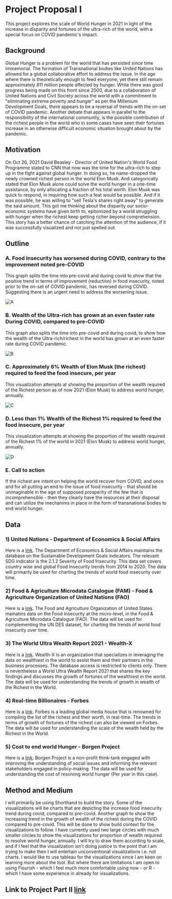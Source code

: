 # Project Proposal I

This project explores the scale of World Hunger in 2021 in light of the increase in disparity and fortunes of the ultra-rich of the world, with a special focus on COVID pandemic's impact.

## Background

Global Hunger is a problem for the world that has persisted since time immemorial. The formation of Transnational bodies like United Nations has allowed for a global collaborative effort to address the issue. In the age where there is theoretically enough to feed everyone, yet there still remain approximately 811 million people affected by hunger. While there was good progress being made on this front since 2000, due to a collaboration of United Nations and Civil Society across the world with a commitment to "eliminating extreme poverty and hunger" as per the Millenium Development Goals, there appears to be a reversal of trends with the on-set of COVID pandemic. Another debate that appears in parallel to the responsibility of the international community, is the possible contribution of the richest people in the world who in some cases have seen their fortunes increase in an otherwise difficult economic situation brought about by the pandemic. 

## Motivation

On Oct 26, 2021 David Beasley - Director of United Nation's World Food Programme stated to CNN that now was the time for the ultra-rich to step up in the fight against global hunger. In doing so, he name-dropped the newly crowned richest person in the world Elon Musk. And categorically stated that Elon Musk alone could solve the world hunger in a one-time assistance, by only allocating a fraction of his total worth. Elon Musk was quick to respond, in inquiring how such a feat would be possible. And if it was possible, he was willing to "sell Tesla's shares right away" to generate the said amount. 
This got me thinking about the disparity our socio-economic systems have given birth to, epitomized by a world struggling with hunger when the richest keep getting richer beyond comprehension. This story has a better chance of catching the attention of the audience, if it was successfully visualized and not just spelled out.

## Outline

### A. Food Insecurity has worsened during COVID, contrary to the improvement noted pre-COVID
This graph splits the time into pre-covid and during covid to show that the positive trend in terms of improvement (reduction) in food insecurity, noted prior to the on-set of COVID pandemic, has reversed during COVID. Suggesting there is an urgent need to address the worsening issue.

![A](https://user-images.githubusercontent.com/80662552/141884278-32a8a9a8-9b8d-456d-a7e5-891fedf3415c.jpeg)

### B. Wealth of the Ultra-rich has grown at an even faster rate During COVID, compared to pre-COVID
This graph also splits the time into pre-covid and during covid, to show how the wealth of the Ultra-rich/richest in the world has grown at an even faster rate during COVID pandemic. 

![B](https://user-images.githubusercontent.com/80662552/141884323-02060071-5bc0-4403-a3d6-a7b02bd15526.jpeg)

### C. Approximately 6% Wealth of Elon Musk (the richest) required to feed the food insecure, per year
This visualization attempts at showing the proportion of the wealth required of the Richest person as of now 2021 (Elon Musk) to address world hunger, annually.

![C](https://user-images.githubusercontent.com/80662552/141884419-21f4b869-d923-48d1-9767-c5633ddd83d9.jpeg)

### D. Less than 1% Wealth of the Richest 1% required to feed the food insecure, per year
This visualization attempts at showing the proportion of the wealth required of the Richest 1% of the world in 2021 (Elon Musk) to address world hunger, annually.

![D](https://user-images.githubusercontent.com/80662552/141884446-350fba80-8611-4405-99a2-f0e1c100697e.jpeg)

### E. Call to action
If the richest are intent on helping the world recover from COVID, and once and for all putting an end to the issue of food insecurity - that should be unimaginable in the age of supposed prosperity of the few that is incomprehensible - then they clearly have the resources at their disposal and can utilize the mechanims in place in the form of transnational bodies to end world hunger.

## Data

### 1) United Nations - Department of Economics & Social Affairs

Here is a [link](https://unstats.un.org/sdgs/unsdg).
The Department of Economics & Social Affairs maintains the database on the Sustainable Development Goals indicators. The relevant SDG indicator is the 2.1.2 Severity of Food Insecurity. This data set covers country wise and global Food Insecurity trends from 2014 to 2020.
The data will primarily be used for charting the trends of world food insecurity over time.

### 2) Food & Agriculture Microdata Catalogue (FAM) - Food & Agriculture Organization of United Nations (FAO)

Here is a [link](https://microdata.fao.org/index.php/catalog/Food-Security).
The Food and Agriculture Organization of United States mainatins data on the Food Insecurity at the micro-level, in the Food & Agriculture Microdata Catalogue (FAO).
The data will be used for complementing the UN DES dataset, for charting the trends of world food insecurity over time.

### 3) The World Ultra Wealth Report 2021 - Wealth-X

Here is a [link](https://go.wealthx.com/world-ultra-wealth-report-2021).
Wealth-X is an organization that specializes in leveraging the data on wealthiest in the world to assist them and their partners in the business processes. The database access is restricted to clients only. There is nevertheless a World Ultra Wealth Report 2021 that shares the key findings and discusses the growth of fortunes of the wealthiest in the world.
The data will be used for understanding the trends of growth in wealth of the Richest in the World.

### 4) Real-time Billionaires - Forbes

Here is a [link](https://www.forbes.com/real-time-billionaires/#50762b863d78).
Forbes is a leading global media house that is renowned for compiling the list of the richest and their worth, in real-time. The trends in terms of growth of fortunes of the richest can also be viewed on Forbes. 
The data will be used for understanding the scale of the wealth held by the Richest in the World.

### 5) Cost to end world Hunger - Borgen Project

Here is a [link](https://borgenproject.org/cost-to-end-world-hunger/).
Borgen Project is a non-profit think-tank engaged with improving the understanding of social issues and informing the relevant stakeholders engaged in policy-making.
The data will be used for understanding the cost of resolving world hunger (Per year in this case).


## Method and Medium

I will primarily be using Shorthand to build the story. Some of the visualizations will be charts that are depicting the increase food insecurity trend during covid, compared to pre-covid. Another graph to show the increasing trend in the growth of wealth of the richest during the COVID compared to pre-covid. This will be done to show build context for the visualizations to follow.
I have currently used two large circles with much smaller circles to show the visualizations for proportion of wealth required to resolve world hunger, annually. I will try to draw them according to scale, and if I feel that the visualization isn't doing justice to the point that I am trying to make then I will entertain unconventional visualizations i.e. not charts. 
I would like to use tableau for the visualizations since I am keen on learning more about the tool. But where there are limitations I am open to using Flourish - which I feel much more comfortable using now - or R - which I have some experience in already for visualizations.


## Link to Project Part II [link](/final_project_partII_RajaSafiullah.md)
